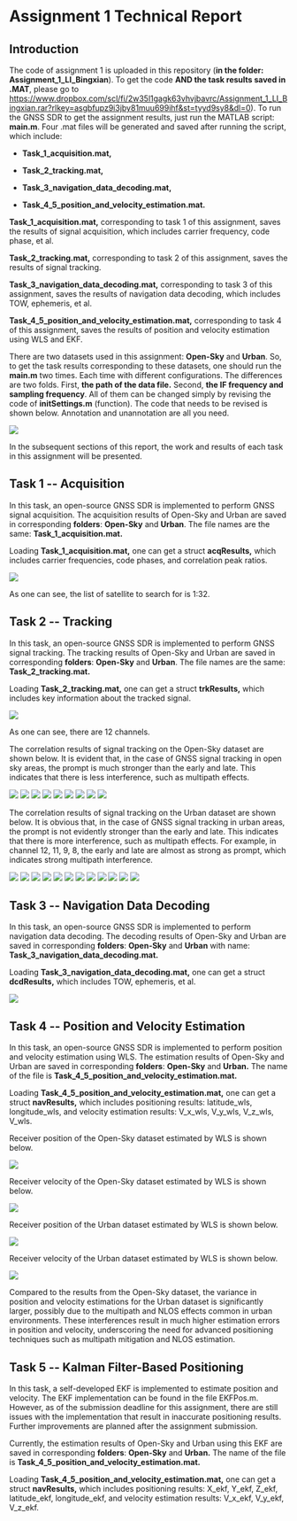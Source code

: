 # Assignment 1 Technical Report

## Introduction

The code of assignment 1 is uploaded in this repository (**in the folder: Assignment_1_LI_Bingxian**). To get the code **AND the task results saved in .MAT**, please go to https://www.dropbox.com/scl/fi/2w35l1gagk63vhvjbavrc/Assignment_1_LI_Bingxian.rar?rlkey=asgbfupz9i3jby81muu699ihf&st=tyyd9sy8&dl=0).
To run the GNSS SDR to get the assignment results, just run the MATLAB script: **main.m**. Four .mat files will be generated and saved after running the script, which include:

- **Task_1_acquisition.mat,**

- **Task_2_tracking.mat,**

- **Task_3_navigation_data_decoding.mat,**

- **Task_4_5_position_and_velocity_estimation.mat.**

**Task_1_acquisition.mat,** corresponding to task 1 of this assignment,
saves the results of signal acquisition, which includes carrier
frequency, code phase, et al.

**Task_2_tracking.mat,** corresponding to task 2 of this assignment,
saves the results of signal tracking.

**Task_3_navigation_data_decoding.mat,** corresponding to task 3 of this
assignment, saves the results of navigation data decoding, which
includes TOW, ephemeris, et al.

**Task_4_5_position_and_velocity_estimation.mat,** corresponding to task
4 of this assignment, saves the results of position and velocity
estimation using WLS and EKF.

There are two datasets used in this assignment: **Open-Sky** and
**Urban**. So, to get the task results corresponding to these datasets,
one should run the **main.m** two times. Each time with different
configurations. The differences are two folds. First, **the path of the
data file.** Second, **the IF frequency and sampling frequency**. All of
them can be changed simply by revising the code of **initSettings.m**
(function). The code that needs to be revised is shown below. Annotation
and unannotation are all you need.

<img src="https://github.com/TheX1an/AAE6102-Assignment-1-LI-Bingxian/blob/main/media/image1.png">

In the subsequent sections of this report, the work and results of each
task in this assignment will be presented.

## Task 1 -- Acquisition

In this task, an open-source GNSS SDR is implemented to perform GNSS
signal acquisition. The acquisition results of Open-Sky and Urban are
saved in corresponding **folders**: **Open-Sky** and **Urban**. The file
names are the same: **Task_1_acquisition.mat.**

Loading **Task_1_acquisition.mat,** one can get a struct **acqResults,**
which includes carrier frequencies, code phases, and correlation peak
ratios.

<img src="https://github.com/TheX1an/AAE6102-Assignment-1-LI-Bingxian/blob/main/media/image2.png">

As one can see, the list of satellite to search for is 1:32.

## Task 2 -- Tracking

In this task, an open-source GNSS SDR is implemented to perform GNSS
signal tracking. The tracking results of Open-Sky and Urban are saved in
corresponding **folders**: **Open-Sky** and **Urban**. The file names
are the same: **Task_2_tracking.mat.**

Loading **Task_2_tracking.mat,** one can get a struct **trkResults,**
which includes key information about the tracked signal.

<img src="https://github.com/TheX1an/AAE6102-Assignment-1-LI-Bingxian/blob/main/media/image3.png">

As one can see, there are 12 channels.

The correlation results of signal tracking on the Open-Sky dataset are
shown below. It is evident that, in the case of GNSS signal tracking in
open sky areas, the prompt is much stronger than the early and late.
This indicates that there is less interference, such as multipath
effects.

<img src="https://github.com/TheX1an/AAE6102-Assignment-1-LI-Bingxian/blob/main/media/image4.png">
<img src="https://github.com/TheX1an/AAE6102-Assignment-1-LI-Bingxian/blob/main/media/image5.png">
<img src="https://github.com/TheX1an/AAE6102-Assignment-1-LI-Bingxian/blob/main/media/image6.png">
<img src="https://github.com/TheX1an/AAE6102-Assignment-1-LI-Bingxian/blob/main/media/image7.png">
<img src="https://github.com/TheX1an/AAE6102-Assignment-1-LI-Bingxian/blob/main/media/image8.png">
<img src="https://github.com/TheX1an/AAE6102-Assignment-1-LI-Bingxian/blob/main/media/image9.png">
<img src="https://github.com/TheX1an/AAE6102-Assignment-1-LI-Bingxian/blob/main/media/image10.png">
<img src="https://github.com/TheX1an/AAE6102-Assignment-1-LI-Bingxian/blob/main/media/image11.png">
<img src="https://github.com/TheX1an/AAE6102-Assignment-1-LI-Bingxian/blob/main/media/image12.png">

The correlation results of signal tracking on the Urban dataset are
shown below. It is obvious that, in the case of GNSS signal tracking in
urban areas, the prompt is not evidently stronger than the early and
late. This indicates that there is more interference, such as multipath
effects. For example, in channel 12, 11, 9, 8, the early and late are
almost as strong as prompt, which indicates strong multipath
interference.

<img src="https://github.com/TheX1an/AAE6102-Assignment-1-LI-Bingxian/blob/main/media/image13.png">
<img src="https://github.com/TheX1an/AAE6102-Assignment-1-LI-Bingxian/blob/main/media/image14.png">
<img src="https://github.com/TheX1an/AAE6102-Assignment-1-LI-Bingxian/blob/main/media/image15.png">
<img src="https://github.com/TheX1an/AAE6102-Assignment-1-LI-Bingxian/blob/main/media/image16.png">
<img src="https://github.com/TheX1an/AAE6102-Assignment-1-LI-Bingxian/blob/main/media/image17.png">
<img src="https://github.com/TheX1an/AAE6102-Assignment-1-LI-Bingxian/blob/main/media/image18.png">
<img src="https://github.com/TheX1an/AAE6102-Assignment-1-LI-Bingxian/blob/main/media/image19.png">
<img src="https://github.com/TheX1an/AAE6102-Assignment-1-LI-Bingxian/blob/main/media/image20.png">
<img src="https://github.com/TheX1an/AAE6102-Assignment-1-LI-Bingxian/blob/main/media/image21.png">
<img src="https://github.com/TheX1an/AAE6102-Assignment-1-LI-Bingxian/blob/main/media/image22.png">
<img src="https://github.com/TheX1an/AAE6102-Assignment-1-LI-Bingxian/blob/main/media/image23.png">
<img src="https://github.com/TheX1an/AAE6102-Assignment-1-LI-Bingxian/blob/main/media/image24.png">

## Task 3 -- Navigation Data Decoding

In this task, an open-source GNSS SDR is implemented to perform
navigation data decoding. The decoding results of Open-Sky and Urban are
saved in corresponding **folders**: **Open-Sky** and **Urban** with
name: **Task_3_navigation_data_decoding.mat.**

Loading **Task_3_navigation_data_decoding.mat,** one can get a struct
**dcdResults,** which includes TOW, ephemeris, et al.

<img src="https://github.com/TheX1an/AAE6102-Assignment-1-LI-Bingxian/blob/main/media/image25.png">

## Task 4 -- Position and Velocity Estimation

In this task, an open-source GNSS SDR is implemented to perform position
and velocity estimation using WLS. The estimation results of Open-Sky
and Urban are saved in corresponding **folders**: **Open-Sky** and
**Urban.** The name of the file is
**Task_4_5_position_and_velocity_estimation.mat.**

Loading **Task_4_5_position_and_velocity_estimation.mat,** one can get a
struct **navResults,** which includes positioning results: latitude_wls,
longitude_wls, and velocity estimation results: V_x_wls, V_y_wls,
V_z_wls, V_wls.

Receiver position of the Open-Sky dataset estimated by WLS is shown
below.

<img src="https://github.com/TheX1an/AAE6102-Assignment-1-LI-Bingxian/blob/main/media/image26.png">

Receiver velocity of the Open-Sky dataset estimated by WLS is shown
below.

<img src="https://github.com/TheX1an/AAE6102-Assignment-1-LI-Bingxian/blob/main/media/image27.png">

Receiver position of the Urban dataset estimated by WLS is shown below.

<img src="https://github.com/TheX1an/AAE6102-Assignment-1-LI-Bingxian/blob/main/media/image28.png">

Receiver velocity of the Urban dataset estimated by WLS is shown below.

<img src="https://github.com/TheX1an/AAE6102-Assignment-1-LI-Bingxian/blob/main/media/image29.png">

Compared to the results from the Open-Sky dataset, the variance in
position and velocity estimations for the Urban dataset is significantly
larger, possibly due to the multipath and NLOS effects common in urban
environments. These interferences result in much higher estimation
errors in position and velocity, underscoring the need for advanced
positioning techniques such as multipath mitigation and NLOS estimation.

## Task 5 -- Kalman Filter-Based Positioning

In this task, a self-developed EKF is implemented to estimate position
and velocity. The EKF implementation can be found in the file EKFPos.m.
However, as of the submission deadline for this assignment, there are
still issues with the implementation that result in inaccurate
positioning results. Further improvements are planned after the
assignment submission.

Currently, the estimation results of Open-Sky and Urban using this EKF
are saved in corresponding **folders**: **Open-Sky** and **Urban.** The
name of the file is **Task_4_5_position_and_velocity_estimation.mat.**

Loading **Task_4_5_position_and_velocity_estimation.mat,** one can get a
struct **navResults,** which includes positioning results: X_ekf, Y_ekf,
Z_ekf, latitude_ekf, longitude_ekf, and velocity estimation results:
V_x_ekf, V_y_ekf, V_z_ekf.
